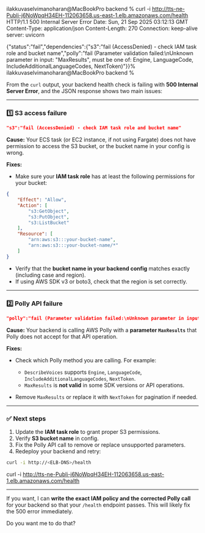 ilakkuvaselvimanoharan@MacBookPro backend % curl -i http://tts-ne-Publi-j6NoWpqH34EH-112063658.us-east-1.elb.amazonaws.com/health
HTTP/1.1 500 Internal Server Error
Date: Sun, 21 Sep 2025 03:12:13 GMT
Content-Type: application/json
Content-Length: 270
Connection: keep-alive
server: uvicorn

{"status":"fail","dependencies":{"s3":"fail (AccessDenied) - check IAM task role and bucket name","polly":"fail (Parameter validation failed:\nUnknown parameter in input: \"MaxResults\", must be one of: Engine, LanguageCode, IncludeAdditionalLanguageCodes, NextToken)"}}%                     
ilakkuvaselvimanoharan@MacBookPro backend % 

From the `curl` output, your backend health check is failing with **500 Internal Server Error**, and the JSON response shows two main issues:

---

### 1️⃣ S3 access failure

```json
"s3":"fail (AccessDenied) - check IAM task role and bucket name"
```

**Cause:** Your ECS task (or EC2 instance, if not using Fargate) does not have permission to access the S3 bucket, or the bucket name in your config is wrong.

**Fixes:**

* Make sure your **IAM task role** has at least the following permissions for your bucket:

```json
{
    "Effect": "Allow",
    "Action": [
        "s3:GetObject",
        "s3:PutObject",
        "s3:ListBucket"
    ],
    "Resource": [
        "arn:aws:s3:::your-bucket-name",
        "arn:aws:s3:::your-bucket-name/*"
    ]
}
```

* Verify that the **bucket name in your backend config** matches exactly (including case and region).
* If using AWS SDK v3 or boto3, check that the region is set correctly.

---

### 2️⃣ Polly API failure

```json
"polly":"fail (Parameter validation failed:\nUnknown parameter in input: \"MaxResults\", must be one of: Engine, LanguageCode, IncludeAdditionalLanguageCodes, NextToken)"
```

**Cause:** Your backend is calling AWS Polly with a **parameter `MaxResults`** that Polly does not accept for that API operation.

**Fixes:**

* Check which Polly method you are calling. For example:

  * `DescribeVoices` supports `Engine`, `LanguageCode`, `IncludeAdditionalLanguageCodes`, `NextToken`.
  * `MaxResults` is **not valid** in some SDK versions or API operations.
* Remove `MaxResults` or replace it with `NextToken` for pagination if needed.

---

### ✅ Next steps

1. Update the **IAM task role** to grant proper S3 permissions.
2. Verify **S3 bucket name** in config.
3. Fix the Polly API call to remove or replace unsupported parameters.
4. Redeploy your backend and retry:

```bash
curl -i http://<ELB-DNS>/health
```

 curl -i http://tts-ne-Publi-j6NoWpqH34EH-112063658.us-east-1.elb.amazonaws.com/health


---

If you want, I can **write the exact IAM policy and the corrected Polly call** for your backend so that your `/health` endpoint passes. This will likely fix the 500 error immediately.

Do you want me to do that?

